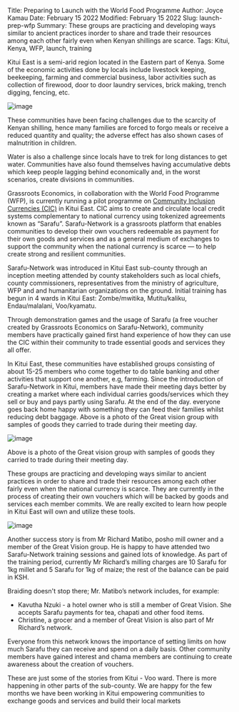 Title: Preparing to Launch with the World Food Programme
Author: Joyce Kamau
Date: February 15 2022
Modified: February 15 2022
Slug: launch-prep-wfp
Summary: These groups are practicing and developing ways similar to ancient practices inorder to share and trade their resources among each other fairly even when Kenyan shillings are scarce.
Tags: Kitui, Kenya, WFP, launch, training

Kitui East is a semi-arid region located in the Eastern part of Kenya. Some of the economic activities done by locals include livestock keeping, beekeeping, farming and commercial business, labor activities such as collection of firewood, door to door laundry services, brick making, trench digging, fencing, etc.

![image](images/blog/launch-prep-wfp1.webp)

These communities have been facing challenges due to the scarcity of Kenyan shilling, hence many families are forced to forgo meals or receive a reduced quantity and quality; the adverse effect has also shown cases of malnutrition in children.

Water is also a challenge since locals have to trek for long distances to get water. Communities have also found themselves having accumulative debts which keep people lagging behind economically and, in the worst scenarios, create divisions in communities.

Grassroots Economics, in collaboration with the World Food Programme (WFP), is currently running a pilot programme on [Community Inclusion Currencies (CIC)](https://innovation.wfp.org/project/community-inclusion-currencies) in Kitui East. CIC aims to create and circulate local credit systems complementary to national currency using tokenized agreements known as “Sarafu”. Sarafu-Network is a grassroots platform that enables communities to develop their own vouchers redeemable as payment for their own goods and services and as a general medium of exchanges to support the community when the national currency is scarce — to help create strong and resilient communities.

Sarafu-Network was introduced in Kitui East sub-county through an inception meeting attended by county stakeholders such as local chiefs, county commissioners, representatives from the ministry of agriculture, WFP and and humanitarian organizations on the ground.
Initial training has begun in 4 wards in Kitui East: Zombe/mwitika, Mutitu/kaliku, Endau/malalani, Voo/kyamatu.

Through demonstration games and the usage of Sarafu (a free voucher created by Grassroots Economics on Sarafu-Network), community members have practically gained first hand experience of how they can use the CIC within their community to trade essential goods and services they all offer.

In Kitui East, these communities have established groups consisting of about 15-25 members who come together to do table banking and other activities that support one another, e.g, farming. Since the introduction of Sarafu-Network in Kitui, members have made their meeting days better by creating a market where each individual carries goods/services which they sell or buy and pays partly using Sarafu. At the end of the day. everyone goes back home happy with something they can feed their families whilst reducing debt baggage.
Above is a photo of the Great vision group with samples of goods they carried to trade during their meeting day.

![image](images/blog/launch-prep-wfp2.webp)

Above is a photo of the Great vision group with samples of goods they carried to trade during their meeting day.

These groups are practicing and developing ways similar to ancient practices in order to share and trade their resources among each other fairly even when the national currency is  scarce. They are currently in the process of creating their own vouchers which will be backed by goods and services each member commits. We are really excited to learn how people in Kitui East will own and utilize these tools.


![image](images/blog/launch-prep-wfp3.webp)

Another success story is from Mr Richard Matibo, posho mill owner and a member of the Great Vision group. He is happy to have attended two Sarafu-Network training sessions and gained lots of knowledge. As part of the training period, currently Mr Richard’s milling charges are 10 Sarafu for 1kg millet and 5 Sarafu for 1kg of maize; the rest of the balance can be paid in KSH.

Braiding doesn't stop there; Mr. Matibo’s  network includes, for example: 

* Kavutha Nzuki - a hotel owner who is still a member of Great Vision. She accepts Sarafu payments for tea, chapati and other food items.
* Christine, a grocer and a member of Great Vision is also part of Mr Richard’s network.

Everyone from this network knows the importance of setting limits on how much Sarafu they can receive and spend on a daily basis.
Other community members have gained interest and chama members are continuing to create awareness about the creation of vouchers.

These are just some of the stories from Kitui - Voo ward. There is more happening in other parts of the sub-county. We are happy for the few months we have been working in Kitui empowering communities to exchange goods and services and build their local markets
